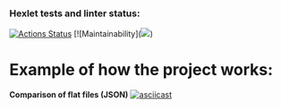 ### Hexlet tests and linter status:
[![Actions Status](https://github.com/myakse/frontend-project-46/workflows/hexlet-check/badge.svg)](https://github.com/myakse/frontend-project-46/actions)
[![Maintainability](<a href="https://codeclimate.com/github/myakse/frontend-project-46/maintainability"><img src="https://api.codeclimate.com/v1/badges/9da93fe447855bfc6f2b/maintainability" /></a>)

# Example of how the project works:
**Comparison of flat files (JSON)**
[![asciicast](https://asciinema.org/a/f0NhxVztOPSWEMlVg3AAsDW3u.svg)](https://asciinema.org/a/f0NhxVztOPSWEMlVg3AAsDW3u)
